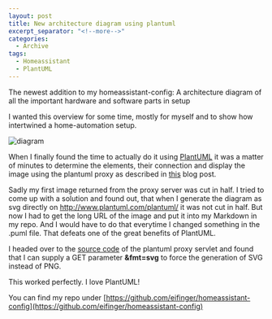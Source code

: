 ```yaml
---
layout: post
title: New architecture diagram using plantuml
excerpt_separator: "<!--more-->"
categories: 
  - Archive
tags:
  - Homeassistant
  - PlantUML
---
```

The newest addition to my homeassistant-config: A architecture diagram of all the important hardware and software parts in setup
<!--more-->

I wanted this overview for some time, mostly for myself and to show how intertwined a home-automation setup.

![diagram](http://www.plantuml.com/plantuml/proxy?cache=no&src=https://raw.github.com/eifinger/homeassistant-config/master/www/plantuml/homeassistant-architecture.puml&fmt=svg)

When I finally found the time to actually do it using [PlantUML](www.plantuml.com) it was a matter of minutes to determine
the elements, their connection and display the image using the plantuml proxy as described in [this](https://blog.anoff.io/2018-07-31-diagrams-with-plantuml) blog post.

Sadly my first image returned from the proxy server was cut in half. I tried to come up with a solution and found out, that when I generate the diagram as svg
directly on http://www.plantuml.com/plantuml/ it was not cut in half. But now I had to get the long URL of the image and put it into my
Markdown in my repo. And I would have to do that everytime I changed something in the .puml file. That defeats one of the great benefits of PlantUML.

I headed over to the [source code](https://github.com/plantuml/plantuml-server/blob/master/src/main/java/net/sourceforge/plantuml/servlet/ProxyServlet.java) of the plantuml proxy servlet and found that I can supply a GET parameter **&fmt=svg** to force the generation of SVG instead of PNG.

This worked perfectly. I love PlantUML!

You can find my repo under [https://github.com/eifinger/homeassistant-config](https://github.com/eifinger/homeassistant-config)